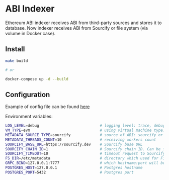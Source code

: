 # ABI Indexer
Ethereum ABI indexer receives ABI from third-party sources and stores it to database. Now indexer receives ABI from Sourcify or file system (via volume in Docker case).

## Install

```bash
make build

# or

docker-compose up -d --build
```

## Configuration

Example of config file can be found [here](/build/dipdup.yml)

Environment variables:

```bash
LOG_LEVEL=debug                           # logging level: trace, debug, info, warning, error 
VM_TYPE=evm                               # using virtual machine type: now supported only EVM
METADATA_SOURCE_TYPE=sourcify             # source of ABI: sourcify or fs
METADATA_THREADS_COUNT=10                 # receiving workers count
SOURCIFY_BASE_URL=https://sourcify.dev    # Sourcify base URL
SOURCIFY_CHAIN_ID=1                       # Sourcify chain ID. Can be found here: https://sourcify.dev/server/chains
SOURCIFY_TIMEOUT=10                       # timeout request to Sourcify
FS_DIR=/etc/metadata                      # directory which used for File System source of ABI
GRPC_BIND=127.0.0.1:7777                  # which hostname:port will be used for gRPC
POSTGRES_HOST=127.0.0.1                   # Postgres hostname
POSTGRES_PORT=5432                        # Postgres port
```
